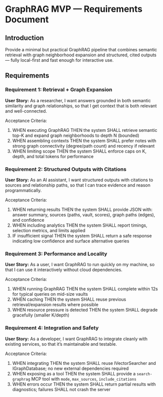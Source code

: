 # GraphRAG MVP — Requirements Document

## Introduction

Provide a minimal but practical GraphRAG pipeline that combines semantic retrieval with graph neighborhood expansion and structured, cited outputs — fully local-first and fast enough for interactive use.

## Requirements

### Requirement 1: Retrieval + Graph Expansion
**User Story:** As a researcher, I want answers grounded in both semantic similarity and graph relationships, so that I get context that is both relevant and well-connected.

Acceptance Criteria:
1. WHEN executing GraphRAG THEN the system SHALL retrieve semantic top-K and expand graph neighborhoods to depth N (bounded)
2. WHEN assembling contexts THEN the system SHALL prefer notes with strong graph connectivity (degree/path count) and recency if relevant
3. WHEN limiting scope THEN the system SHALL enforce caps on K, depth, and total tokens for performance

### Requirement 2: Structured Outputs with Citations
**User Story:** As an AI assistant, I want structured outputs with citations to sources and relationship paths, so that I can trace evidence and reason programmatically.

Acceptance Criteria:
1. WHEN returning results THEN the system SHALL provide JSON with: answer summary, sources (paths, vault, scores), graph paths (edges), and confidence
2. WHEN including analytics THEN the system SHALL report timings, selection metrics, and limits applied
3. IF insufficient signal THEN the system SHALL return a safe response indicating low confidence and surface alternative queries

### Requirement 3: Performance and Locality
**User Story:** As a user, I want GraphRAG to run quickly on my machine, so that I can use it interactively without cloud dependencies.

Acceptance Criteria:
1. WHEN running GraphRAG THEN the system SHALL complete within 12s for typical queries on mid-size vaults
2. WHEN caching THEN the system SHALL reuse previous retrieval/expansion results where possible
3. WHEN resource pressure is detected THEN the system SHALL degrade gracefully (smaller K/depth)

### Requirement 4: Integration and Safety
**User Story:** As a developer, I want GraphRAG to integrate cleanly with existing services, so that it’s maintainable and testable.

Acceptance Criteria:
1. WHEN integrating THEN the system SHALL reuse IVectorSearcher and IGraphDatabase; no new external dependencies required
2. WHEN exposing as a tool THEN the system SHALL provide a `search-graphrag` MCP tool with `mode`, `max_sources`, `include_citations`
3. WHEN errors occur THEN the system SHALL return partial results with diagnostics; failures SHALL not crash the server

